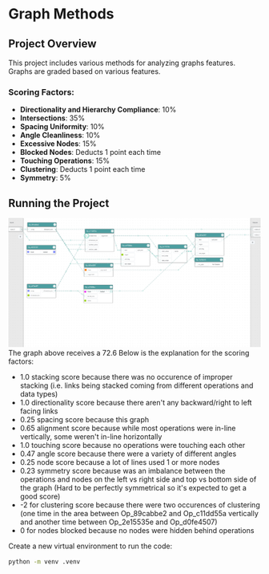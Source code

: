 # Graph Methods 

## Project Overview
This project includes various methods for analyzing graphs features. Graphs are graded based on various features.

### Scoring Factors:
- **Directionality and Hierarchy Compliance**: 10%
- **Intersections**: 35%
- **Spacing Uniformity**: 10%
- **Angle Cleanliness**: 10%
- **Excessive Nodes**: 15%
- **Blocked Nodes**: Deducts 1 point each time 
- **Touching Operations**: 15%
- **Clustering**: Deducts 1 point each time 
- **Symmetry**: 5%

## Running the Project
![Example Graph](images/Example.png)
The graph above receives a 72.6 
Below is the explanation for the scoring factors: 

- 1.0 stacking score because there was no occurence of improper stacking (i.e. links being stacked coming from different operations and data types)
- 1.0 directionality score because there aren't any backward/right to left facing links
- 0.25 spacing score because this graph
- 0.65 alignment score because while most operations were in-line vertically, some weren't in-line horizontally
- 1.0 touching score because no operations were touching each other
- 0.47 angle score because there were a variety of different angles
- 0.25 node score because a lot of lines used 1 or more nodes 
- 0.23 symmetry score because was an imbalance between the operations and nodes on the left vs right side and top vs bottom side of the graph (Hard to be perfectly symmetrical so it's expected to get a good score)
- -2 for clustering score because there were two occurences of clustering (one time in the area between Op_89cabbe2 and Op_c11dd55a vertically and another time between Op_2e15535e and Op_d0fe4507)
- 0 for nodes blocked because no nodes were hidden behind operations

Create a new virtual environment to run the code:

```bash
python -m venv .venv
